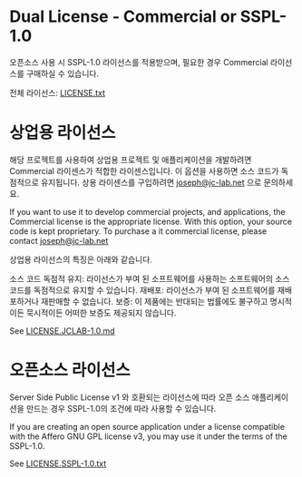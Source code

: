 # Dual License - Commercial or SSPL-1.0

오픈소스 사용 시 SSPL-1.0 라이선스를 적용받으며, 필요한 경우 Commercial 라이선스를 구매하실 수 있습니다.

전체 라이선스: [LICENSE.txt](./LICENSE.txt)

# 상업용 라이선스

해당 프로젝트를 사용하여 상업용 프로젝트 및 애플리케이션을 개발하려면 Commercial 라이센스가 적합한 라이센스입니다. 이 옵션을 사용하면 소스 코드가 독점적으로 유지됩니다. 상용 라이센스를 구입하려면 joseph@jc-lab.net 으로 문의하세요.

If you want to use it to develop commercial projects, and applications, the Commercial license is the appropriate license. With this option, your source code is kept proprietary. To purchase a it commercial license, please contact joseph@jc-lab.net

상업용 라이선스의 특징은 아래와 같습니다.

소스 코드 독점적 유지: 라이선스가 부여 된 소프트웨어를 사용하는 소프트웨어의 소스코드를 독점적으로 유지할 수 있습니다.
재배포: 라이선스가 부여 된 소프트웨어를 재배포하거나 재판매할 수 없습니다.
보증: 이 제품에는 반대되는 법률에도 불구하고 명시적이든 묵시적이든 어떠한 보증도 제공되지 않습니다.

See [LICENSE.JCLAB-1.0.md](./LICENSE.JCLAB-1.0.md)

# 오픈소스 라이선스

Server Side Public License v1 와 호환되는 라이선스에 따라 오픈 소스 애플리케이션을 만드는 경우 SSPL-1.0의 조건에 따라 사용할 수 있습니다.

If you are creating an open source application under a license compatible with the Affero GNU GPL license v3, you may use it under the terms of the SSPL-1.0.

See [LICENSE.SSPL-1.0.txt](./LICENSE.SSPL-1.0.txt)

